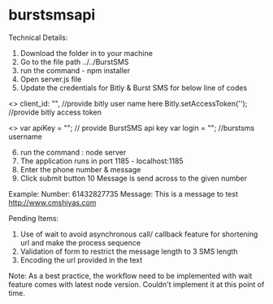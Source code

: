 # burstsmsapi

Technical Details:

1. Download the folder in to your machine
2. Go to the file path ../../BurstSMS
3. run the command - npm installer
4. Open server.js file
5. Update the credentials for Bitly & Burst SMS for below line of codes
	
  <<Bitly>>
  client_id: "<username>", //provide bitly user name here
  Bitly.setAccessToken('<accesstoken>'); //provide bitly access token
  
  <<BurstSMS>>
  var apiKey = "<burstsmsapikey>"; // provide BurstSMS api key
  var login = "<username>";  //burstsms username

6. run the command : node server
7. The application runs in port 1185 - localhost:1185
8. Enter the phone number & message 
9. Click submit button
10 Message is send across to the given number

Example:
Number: 61432827735
Message: This is a message to test http://www.cmshiyas.com 

Pending Items:
1. Use of wait to avoid asynchronous call/ callback feature for shortening url and make the process sequence
2. Validation of form to restrict the message length to 3 SMS length
3. Encoding the url provided in the text

Note: As a best practice, the workflow need to be implemented with wait feature comes with latest node version. Couldn't implement it at this point of time.
